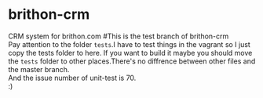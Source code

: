 # brithon-crm
CRM system for brithon.com
#This is the test branch of brithon-crm  
Pay attention to the folder ```tests```.I have to test things in the vagrant so I just copy the tests folder to here.
If you want to build it maybe you should move the ```tests``` folder to other places.There's no diffrence between other files and the master branch.  
And the issue number of unit-test is 70.  
:)
